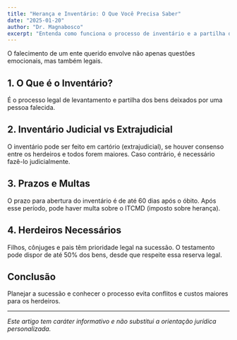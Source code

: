 ```yaml
---
title: "Herança e Inventário: O Que Você Precisa Saber"
date: "2025-01-20"
author: "Dr. Magnabosco"
excerpt: "Entenda como funciona o processo de inventário e a partilha de bens entre herdeiros."
---
```



O falecimento de um ente querido envolve não apenas questões emocionais, mas também legais.

## 1. O Que é o Inventário?

É o processo legal de levantamento e partilha dos bens deixados por uma pessoa falecida.

## 2. Inventário Judicial vs Extrajudicial

O inventário pode ser feito em cartório (extrajudicial), se houver consenso entre os herdeiros e todos forem maiores. Caso contrário, é necessário fazê-lo judicialmente.

## 3. Prazos e Multas

O prazo para abertura do inventário é de até 60 dias após o óbito. Após esse período, pode haver multa sobre o ITCMD (imposto sobre herança).

## 4. Herdeiros Necessários

Filhos, cônjuges e pais têm prioridade legal na sucessão. O testamento pode dispor de até 50% dos bens, desde que respeite essa reserva legal.

## Conclusão

Planejar a sucessão e conhecer o processo evita conflitos e custos maiores para os herdeiros.

---

*Este artigo tem caráter informativo e não substitui a orientação jurídica personalizada.*
